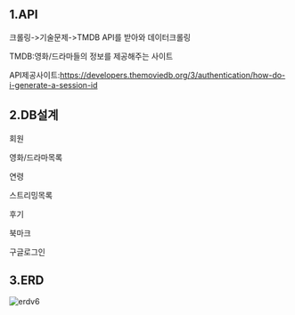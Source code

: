 1.API
-----------------------
크롤링->기술문제->TMDB API를 받아와 데이터크롤링

TMDB:영화/드라마들의 정보를 제공해주는 사이트

API제공사이트:https://developers.themoviedb.org/3/authentication/how-do-i-generate-a-session-id


2.DB설계
-----------------

회원

영화/드라마목록

연령

스트리밍목록

후기

북마크

구글로그인

3.ERD
--------------------
![erdv6](https://user-images.githubusercontent.com/118873482/204701646-95e23096-7597-40f9-a860-c8c733e295fe.PNG)


